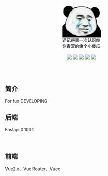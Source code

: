 <p align="center">
	<a href="https://yjzblog.top/" target="_blank">
		<img src="./Blog_View/src/assets/tx2.webp" alt="Yjzlog logo" style="width: 150px; height: 150px">
	</a>
</p>
<p align="center">
	<img src="https://img.shields.io/badge/Python-3.11.1-orange">
	<img src="https://img.shields.io/badge/FastAPI-0.103.1-brightgreen">
	<img src="https://img.shields.io/badge/Vue-2.7.14-brightgreen">
	<img src="https://img.shields.io/badge/Element-UI-orange">
	<img src="https://img.shields.io/badge/license-MIT-blue">
</p>

<br><br>
## 简介

For fun DEVELOPING


## 后端

Fastapi 0.103.1
<br><br><br>

## 前端

Vue2.x、Vue Router、Vuex
<br><br><br>


